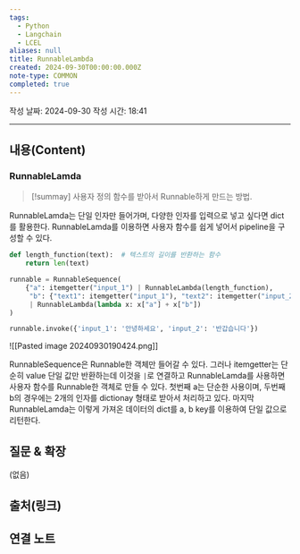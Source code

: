 ```yaml
---
tags:
  - Python
  - Langchain
  - LCEL
aliases: null
title: RunnableLambda
created: 2024-09-30T00:00:00.000Z
note-type: COMMON
completed: true
---
```

작성 날짜: 2024-09-30
작성 시간: 18:41


----
## 내용(Content)

### RunnableLamda

>[!summay]
>사용자 정의 함수를 받아서 Runnable하게 만드는 방법.

RunnableLamda는 단일 인자만 들어가며, 다양한 인자를 입력으로 넣고 싶다면 dict를 활용한다. RunnableLamda를 이용하면 사용자 함수를 쉽게 넣어서 pipeline을 구성할 수 있다.

```python
def length_function(text):  # 텍스트의 길이를 반환하는 함수
    return len(text)

runnable = RunnableSequence(
    {"a": itemgetter("input_1") | RunnableLambda(length_function),
     "b": {"text1": itemgetter("input_1"), "text2": itemgetter("input_2")} | RunnableLambda(lambda x: len(x["text1"]) + len(x["text2"])) }
     | RunnableLambda(lambda x: x["a"] + x["b"])
)

runnable.invoke({'input_1': '안녕하세요', 'input_2': '반갑습니다'})
```

![[Pasted image 20240930190424.png]]

RunnableSequence은 Runnable한 객체만 들어갈 수 있다. 그러나 itemgetter는 단순히 value 단일 값만 반환하는데 이것을 `|`로 연결하고 RunnableLamda를 사용하면 사용자 함수를 Runnable한 객체로 만들 수 있다. 
첫번째 a는 단순한 사용이며, 두번째 b의 경우에는 2개의 인자를 dictionay 형태로 받아서 처리하고 있다. 마지막 RunnableLamda는 이렇게 가져온 데이터의 dict를 a, b key를 이용하여 단일 값으로 리턴한다. 

## 질문 & 확장

(없음)

## 출처(링크)


## 연결 노트










